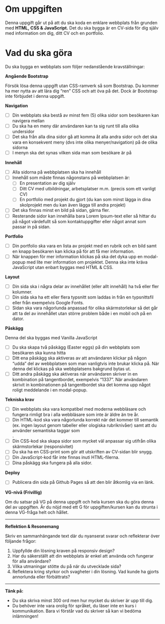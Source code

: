 # Om uppgiften

Denna uppgift går ut på att du ska koda en enklare webbplats från grunden med **HTML,** **CSS & JavaScript.** Det du ska bygga är en CV-sida för dig själv med information om dig, ditt CV och en portfolio.

# Vad du ska göra

Du ska bygga en webbplats som följer nedanstående kravställningar:

**Angående Bootstrap**

Försök lösa denna uppgift utan CSS-ramverk så som Bootstrap. Du kommer ha mer nytta av att lära dig “ren” CSS och att öva på det. Dock är Bootstrap inte förbjudet i denna uppgift.

**Navigation**

- [ ] Din webbplats ska bestå av minst fem (5) olika sidor som besökaren kan navigera mellan
- [ ] Du ska ha en meny där användaren kan ta sig runt till alla olika undersidor
- [ ] Det ska från alla dina sidor gå att komma åt alla andra sidor och det ska vara en konsekvent meny (dvs inte olika menyer/navigation) på de olika sidorna
- [ ] I menyn ska det synas vilken sida man som besökare är på

**Innehåll**

- [ ] Alla sidorna på webbplatsen ska ha innehåll
- [ ] Innehåll som måste finnas någonstans på webbplatsen är:
    - [ ] En presentation av dig själv
    - [ ] Ditt CV med utbildningar, arbetsplatser m.m. (precis som ett vanligt CV)
    - [ ] En portfolio med projekt du gjort (du kan som minst lägga in dina skolprojekt men du kan även lägga till andra projekt)
- [ ] Det ska finnas minst en bild på sidan, gärna fler.
- [ ] Resterande sidor kan innehålla bara Lorem Ipsum-text eller så hittar du på något värdefullt så som kontaktuppgifter eller något annat som passar in på sidan.

**Portfolio**

- [ ] Din portfolio ska vara en lista av projekt med en rubrik och en bild samt en knapp besökaren kan klicka på för att få mer information.
- [ ] När knappen för mer information klickas på ska det dyka upp en modal-popup med lite mer information om projektet. Denna ska inte kräva JavaScript utan enbart byggas med HTML & CSS.

**Layout**

- [ ] Din sida ska i några delar av innehållet (eller allt innehåll) ha två eller fler kolumner.
- [ ] Din sida ska ha ett eller flera typsnitt som laddas in från en typsnittsfil eller från exempelvis Google Fonts.
- [ ] Sidan ska vara någorlunda anpassad för olika skärmstorlekar så det går att ta del av innehållet utan större problem både i en mobil och på en dator.

**Påskägg**

 Denna del ska byggas med Vanilla JavaScript
- [ ] Du ska skapa två påskägg (Easter eggs) på din webbplats som besökaren ska kunna hitta
- [ ] Ditt ena påskägg ska aktiveras av att användaren klickar på någon “udda” del av webbplatsen som man vanligtvis inte brukar klicka på. När denna del klickas på ska webbplatsens bakgrund bytas ut.
- [ ] Ditt andra påskägg ska aktiveras när användaren skriver in en kombination på tangentbordet, exempelvis “1337”. När användaren skrivit in kombinationen på tangentbordet ska det komma upp något roligt meddelande i en modal-popup.

**Tekniska krav**
- [ ] Din webbplats ska vara kompatibel med moderna webbläsare och fungera rimligt bra i alla webbläsare som inte är äldre än tre år.
- [ ] Din HTML-kod ska vara någorlunda korrekt när det kommer till semantik (ex. ingen layout genom tabeller eller ologiska rubriknivåer) samt att du använder semantiska taggar som <nav>.
- [ ] Din CSS-kod ska skapa sidor som mycket väl anpassar sig utifrån olika skärmstorlekar (responsivitet)
- [ ] Du ska ha en CSS-print som gör att utskriften av CV-sidan blir snygg.
- [ ] Din JavaScript-kod får inte finnas inuti HTML-filerna.
- [ ] Dina påskägg ska fungera på alla sidor.

**Deploy**
- [ ] Publicera din sida på Github Pages så att den blir åtkomlig via en länk.

**VG-nivå (Frivillig)**

Om du satsar på VG på denna uppgift och hela kursen ska du göra denna del av uppgiften. Är du nöjd med ett G för uppgiften/kursen kan du strunta i denna VG-fråga helt och hållet.
***
**Reflektion & Resonemang**

Skriv en sammanhängande text där du nyanserat svarar och reflekterar över följande frågor:

1. Uppfyllde din lösning kraven på responsiv design?
2. Har du säkerställt att din webbplats är enkel att använda och fungerar för alla användare?
3. Vilka utmaningar stötte du på när du utvecklade sida?
4. Reflektera kring styrkor och svagheter i din lösning. Vad kunde ha gjorts annorlunda eller förbättrats?
***
**Tänk på:**

- Du ska skriva minst 300 ord men hur mycket du skriver är upp till dig.
- Du behöver inte vara orolig för språket, du läser inte en kurs i kommunikation. Bara vi förstår vad du skriver så kan vi bedöma inlämningen!